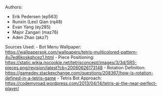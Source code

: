 Authors: 
- Erik Pedersen (ep563)
- Runxin (Leo) Qian (rq48)
- Evan Yang (ey285)
- Major Zangari (maz76)
- Aden Zhao (akz7)


Sources Used:
    - Bot Menu Wallpaper: https://wallpapersok.com/wallpapers/tetris-multicolored-pattern-4u7ed6koskqhcez1.html
    - Piece Positioning: https://static.wikia.nocookie.net/tetrisconcept/images/3/3d/SRS-pieces.png/revision/latest?cb=20060626173148
    - Rotation Definition: https://gamedev.stackexchange.com/questions/208367/how-is-rotation-defined-in-a-tetris-game
    - Tetris Bot Approach: https://codemyroad.wordpress.com/2013/04/14/tetris-ai-the-near-perfect-player/
